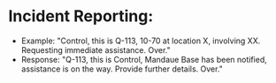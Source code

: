 # Incident Reporting:

* Example: "Control, this is Q-113, 10-70 at location X, involving XX. Requesting immediate assistance. Over."
* Response: "Q-113, this is Control, Mandaue Base has been notified, assistance is on the way. Provide further details. Over."
